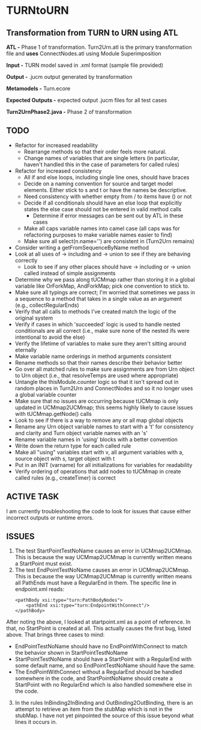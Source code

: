 # TURNtoURN

## Transformation from TURN to URN using ATL
  
**ATL -** Phase 1 of transformation. Turn2Urn.atl is the primary transformation file and **uses** ConnectNodes.atl using Module Superimposition  
  
**Input -** TURN model saved in .xml format (sample file provided)  
  
**Output -** .jucm output generated by transformation  
  
**Metamodels -** Turn.ecore    
  
**Expected Outputs -** expected output .jucm files for all test cases  
  
**Turn2UrnPhase2.java -** Phase 2 of transformation 

## TODO
* Refactor for increased readability
	* Rearrange methods so that their order feels more natural.
	* Change names of variables that are single letters (in particular, haven't handled this in the case of parameters for called rules)
* Refactor for increased consistency
	* All if and else loops, including single line ones, should have braces
	* Decide on a naming convention for source and target model elements. Either stick to s and t or have the names be descriptive.
	* Need consistency with whether empty from / to items have () or not
	* Decide if all conditionals should have an else loop that explicitly states the else case should not be entered in valid method calls
		* Determine if error messages can be sent out by ATL in these cases
	* Make all caps variable names into camel case (all caps was for refactoring purposes to make variable names easier to find)
	* Make sure all select(n.name='') are consistent in (Turn2Urn remains)
* Consider writing a getFromSequenceByName method
* Look at all uses of -> including and -> union to see if they are behaving correctly
	* Look to see if any other places should have -> including or -> union called instead of simple assignments
* Determine why we pass along tUCMmap rather than storing it in a global variable like OrForkMap, AndForkMap; pick one convention to stick to.
* Make sure all typings are correct; I'm worried that sometimes we pass in a sequence to a method that takes in a single value as an argument (e.g., collectRegularEnds)
* Verify that all calls to methods I've created match the logic of the original system
* Verify if cases in which 'succeeded' logic is used to handle nested conditionals are all correct (i.e., make sure none of the nested ifs were intentional to avoid the else)
* Verify the lifetime of variables to make sure they aren't sitting around eternally
* Make variable name orderings in method arguments consistent
* Rename methods so that their names describe their behavior better
* Go over all matched rules to make sure assignments are from Urn object to Urn object (i.e., that resolveTemps are used where appropriate)
* Untangle the thisModule.counter logic so that it isn't spread out in random places in Turn2Urn and ConnectNodes and so it no longer uses a global variable counter
* Make sure that no issues are occurring because tUCMmap is only updated in UCMmap2UCMmap; this seems highly likely to cause issues with tUCMmap.getNode() calls 
* Look to see if there is a way to remove any or all map global objects
* Rename any Urn object variable names to start with a 't' for consistency and clarity and Turn object variable names with an 's'
* Rename variable names in 'using' blocks with a better convention
* Write down the return type for each called rule
* Make all "using" variables start with v, all argument variables with a, source object with s, target object with t
* Put in an INIT (varname) for all initializations for variables for readability
* Verify ordering of operations that add nodes to tUCMmap in create called rules (e.g., createTimer) is correct

## ACTIVE TASK
I am currently troubleshooting the code to look for issues that cause either incorrect outputs or runtime errors.

## ISSUES
1. The test StartPointTestNoName causes an error in UCMmap2UCMmap. This is because the way UCMmap2UCMmap is currently written means a StartPoint must exist.
2. The test EndPointTestNoName causes an error in UCMmap2UCMmap. This is because the way UCMmap2UCMmap is currently written means all PathEnds must have a RegularEnd in them. The specific line in endpoint.xml reads:
	```
	<pathBody xsi:type="turn:PathBodyNodes">
		<pathEnd xsi:type="turn:EndpointWithConnect"/>
	</pathBody>
	```
After noting the above, I looked at startpoint.xml as a point of reference. In that, no StartPoint is created at all. This actually causes the first bug, listed above. That brings three cases to mind:
* EndPointTestNoName should have no EndPointWithConnect to match the behavior shown in StartPointTestNoName
* StartPointTestNoName should have a StartPoint with a RegularEnd with some default name, and so EndPointTestNoName should have the same.
* The EndPointWithConnect without a RegularEnd should be handled somewhere in the code, and StartPointNoName should create a StartPoint with no RegularEnd which is also handled somewhere else in the code.
3. In the rules InBinding2InBinding and OutBinding2OutBinding, there is an attempt to retrieve an item from the stubMap which is not in the stubMap. I have not yet pinpointed the source of this issue beyond what lines it occurs in.		
